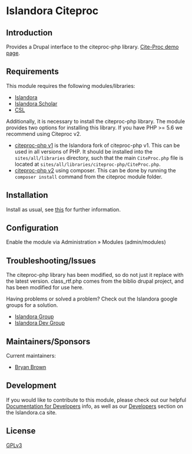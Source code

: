 
# Islandora Citeproc

## Introduction

Provides a Drupal interface to the citeproc-php library. [Cite-Proc demo page](http://gsl-nagoya-u.net/http/pub/citeproc-demo/demo.html).

## Requirements

This module requires the following modules/libraries:

* [Islandora](https://github.com/islandora/islandora)
* [Islandora Scholar](https://github.com/islandora/islandora_scholar)
* [CSL](https://github.com/Islandora/islandora_scholar/tree/7.x/modules/csl)

Additionally, it is necessary to install the citeproc-php library. The module provides two options
for installing this library. If you have PHP >= 5.6 we recommend using Citeproc v2.
* [citeproc-php v1](https://github.com/Islandora/citeproc-php) is the Islandora fork of citeproc-php v1. This can be used in all versions of PHP. It should be installed into the `sites/all/libraries` directory, such that the main `CiteProc.php` file is located at `sites/all/libraries/citeproc-php/CiteProc.php`.
* [citeproc-php v2](https://github.com/seboettg/citeproc-php) using composer. This can be done by running the `composer install` command from the citeproc module folder.

## Installation

Install as usual, see [this](https://drupal.org/documentation/install/modules-themes/modules-7) for further information.

## Configuration

Enable the module via Administration » Modules (admin/modules)

## Troubleshooting/Issues

The citeproc-php library has been modified, so do not just it replace with the latest version. class_rtf.php comes from the biblio drupal project, and has been modified for
use here.

Having problems or solved a problem? Check out the Islandora google groups for a solution.

* [Islandora Group](https://groups.google.com/forum/?hl=en&fromgroups#!forum/islandora)
* [Islandora Dev Group](https://groups.google.com/forum/?hl=en&fromgroups#!forum/islandora-dev)

## Maintainers/Sponsors

Current maintainers:

* [Bryan Brown](https://github.com/bryjbrown)

## Development

If you would like to contribute to this module, please check out our helpful [Documentation for Developers](https://github.com/Islandora/islandora/wiki#wiki-documentation-for-developers) info, as well as our [Developers](http://islandora.ca/developers) section on the Islandora.ca site.

## License

[GPLv3](http://www.gnu.org/licenses/gpl-3.0.txt)
